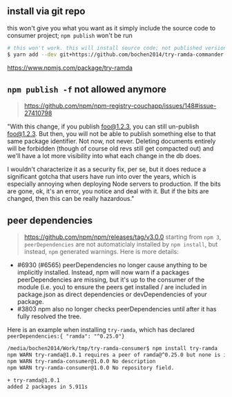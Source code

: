 ## install via git repo
this won't give you what you want as it simply include the source code to consumer project;
`npm publish` won't be run

```bash
# this won't work. this will install source code; not published version of try-ramda
$ yarn add --dev git+https://github.com/bochen2014/try-ramda-commander.git
```

https://www.npmjs.com/package/try-ramda
## `npm publish -f` not allowed anymore
> https://github.com/npm/npm-registry-couchapp/issues/148#issue-27410798

"With this change, if you publish foo@1.2.3, you can still un-publish foo@1.2.3. But then, you will not be able to publish something else to that same package identifier. Not now, not never. Deleting documents entirely will be forbidden (though of course old revs still get compacted out) and we'll have a lot more visibility into what each change in the db does.

I wouldn't characterize it as a security fix, per se, but it does reduce a significant gotcha that users have run into over the years, which is especially annoying when deploying Node servers to production. If the bits are gone, ok, it's an error, you notice and deal with it. But if the bits are changed, then this can be really hazardous."

## peer dependencies
> https://github.com/npm/npm/releases/tag/v3.0.0
starting from `npm 3`, `peerDependencies` are not automaticlaly installed by `npm install`, but instead, `npm` generated warnings. Here is more details:

* #6930 (#6565) peerDependencies no longer cause anything to be implicitly installed. Instead, npm will now warn if a packages peerDependencies are missing, but it's up to the consumer of the module (i.e. you) to ensure the peers get installed / are included in package.json as direct dependencies or devDependencies of your package.
* #3803 npm also no longer checks peerDependencies until after it has fully resolved the tree.

Here is an example when installing `try-ramda`, which has declared `peerDependencies:{ "ramda": "^0.25.0"}`
```bash
/media/bochen2014/Work/tmp/try-ramda-consumer$ npm install try-ramda
npm WARN try-ramda@1.0.1 requires a peer of ramda@^0.25.0 but none is installed. You must install peer dependencies yourself.
npm WARN try-ramda-consumer@1.0.0 No description
npm WARN try-ramda-consumer@1.0.0 No repository field.

+ try-ramda@1.0.1
added 2 packages in 5.911s
```

